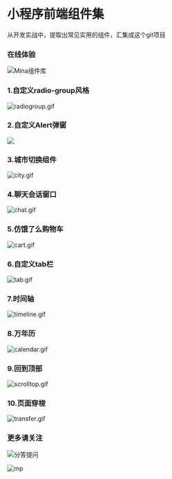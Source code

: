 # 小程序前端组件集

从开发实战中，提取出常见实用的组件，汇集成这个git项目

### 在线体验

![Mina组件库](https://upload-images.jianshu.io/upload_images/2599324-0f35fc4563eae29c.jpg?imageMogr2/auto-orient/strip%7CimageView2/2/w/1240)

### 1.自定义radio-group风格

![radiogroup.gif](https://upload-images.jianshu.io/upload_images/2599324-fa717f6342996880.gif?imageMogr2/auto-orient/strip)


### 2.自定义Alert弹窗

![](https://upload-images.jianshu.io/upload_images/2599324-8280c8328b83e116.gif?imageMogr2/auto-orient/strip)

### 3.城市切换组件

![city.gif](https://upload-images.jianshu.io/upload_images/2599324-d86704aa1097d157.gif?imageMogr2/auto-orient/strip)

### 4.聊天会话窗口

![chat.gif](https://upload-images.jianshu.io/upload_images/2599324-228d5ddd201c08fb.gif?imageMogr2/auto-orient/strip)

### 5.仿饿了么购物车

![cart.gif](https://upload-images.jianshu.io/upload_images/2599324-ac8cc8be34c0bb9d.gif?imageMogr2/auto-orient/strip)

### 6.自定义tab栏

![tab.gif](https://upload-images.jianshu.io/upload_images/2599324-486fe0e71aeec8c4.gif?imageMogr2/auto-orient/strip)

### 7.时间轴

![timeline.gif](https://upload-images.jianshu.io/upload_images/2599324-7f9bbf99c1c783a0.gif?imageMogr2/auto-orient/strip)

### 8.万年历
![calendar.gif](https://upload-images.jianshu.io/upload_images/2599324-71dd8514d984f8b5.gif?imageMogr2/auto-orient/strip)

### 9.回到顶部
![scrolltop.gif](https://upload-images.jianshu.io/upload_images/2599324-dfa6c2ee0619e372.gif?imageMogr2/auto-orient/strip)

### 10.页面穿梭

![transfer.gif](https://upload-images.jianshu.io/upload_images/2599324-482eb18ac362185e.gif?imageMogr2/auto-orient/strip)

### 更多请关注

![分答提问](https://upload-images.jianshu.io/upload_images/2599324-2ad8c4ab82f1fae9.png?imageMogr2/auto-orient/strip%7CimageView2/2/w/1240)

![mp](http://upload-images.jianshu.io/upload_images/2599324-60b6db0a9b0ed867.png?imageMogr2/auto-orient/strip%7CimageView2/2/w/1240)
